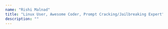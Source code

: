 ```yaml
---
name: "Rishi Malnad"
title: "Linux User, Awesome Coder, Prompt Cracking/Jailbreaking Expert"
description: ""
---
```

